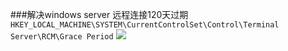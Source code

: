 ###解决windows server 远程连接120天过期
`HKEY_LOCAL_MACHINE\SYSTEM\CurrentControlSet\Control\Terminal Server\RCM\Grace Period`
![](https://note-imge.oss-cn-beijing.aliyuncs.com/pasteimageintomarkdown/2020-08-22/375477718946100.png?Expires=4751664620&OSSAccessKeyId=LTAI4G1a9jwwXfvRfRgyzeZ3&Signature=Fq5RY%2FVyrQnWFSbuPvP%2ByEiKsLQ%3D)

